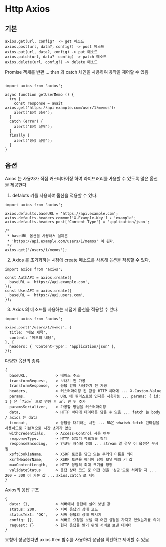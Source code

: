 # Http Axios

## 기본
```
axios.get(url, config?) -> get 메소드
axios.post(url, data?, config?) -> post 메소드
axios.put(url, data?, config) -> put 메소드
axios.patch(url, data?, config) -> patch 메소드
axios.delete(url, config?) -> delete 메소드
```

Promise 객체를 반환 ...  then 과 catch 체인을 사용하여 동작을 제어할 수 있음

``` example

import axios from 'axios';

async function getUserMemo () {
  try {
    const response = await axios.get('https://api.example.com/user/1/memos');
    alert('요청 성공');
  }
  catch (error) {
    alert('요청 실패');
  }
  finally {
    alert('항상 실행');
  }
}
```

## 옵션
Axios 는 사용자가 직접 커스터마이징 하여 라이브러리를 사용할 수 있도록 많은 옵션을 제공한다

1. defaluts 키를 사용하여 옵션을 적용할 수 있다.

``` example 1
import axios from 'axios';

axios.defaults.baseURL = 'https://api.example.com';
axios.defaults.headers.common['X-Example-Key'] = 'example';
axios.defaults.headers.post['Content-Type'] = 'application/json';

/*
 * baseURL 옵션을 사용해서 실제론 
 * 'https://api.example.com/users/1/memos' 이 된다.
 */
axios.get('/users/1/memos');
```

2. Axios 를 초기화하는 시점에 create 메소드를 사용해 옵션을 적용할 수 있다.
``` example 2
import axios from 'axios';

const AuthAPI = axios.create({
  baseURL = 'https://api.example.com',
});
const UserAPI = axios.create({
  baseURL = 'https://api.users.com',
});
```

3. Axios 의 메소드를 사용하는 시점에 옵션을 적용할 수 있다.
``` example 3
import axios from 'axios';

axios.post('/users/1/memos', {
  title: '메모 제목',
  content: '메모의 내용',
}, {
  headers: { 'Content-Type': 'application/json' },
});
```

다양한 옵션의 종류
```
{
  baseURL,            -> 베이스 주소
  transformRequest,   -> 보내기 전 가공
  transformResponse,  -> 응답 받아 사용하기 전 가공
  headers,            -> 커스터마이징 된 값을 HTTP 헤더에 ... X-Custom-Value
  params,             -> URL 에 쿼리스트링 인자를 사용가능 ... params: { id: 1 } 은 `?id=` 으로 변환 후 url 맨 뒤 추가
  paramsSerializer,   -> 가공할 방법을 커스터마이징
  data,               -> HTTP 바디에 데이터를 담을 수 있음 ... fetch 는 body / axios 는 data
  timeout,            -> 응답을 대기하는 시간 ... RN은 whatwh-fetch 런타임을 사용하므로 기본적으로 시간 초과가 없습
  withCredentials,    -> Access-Control 사용 여부
  responseType,       -> HTTP 응답의 자료형을 정의
  responseEncoding,   -> 인코딩 형식을 정의 ... stream 일 경우 이 옵션은 무시됨
  xsftCookieName,     -> XSRF 토큰을 담고 있는 쿠키의 이름을 의미
  xsrfHeaderName,     -> XSRF 토큰을 헤더에 담아 보낼 때의 키 값
  maxContentLength,   -> HTTP 응답의 최대 크기를 정함
  validateStatus      -> 응답 상태 코드 중 어떤 것을 '성공'으로 처리할 지 ... 200 ~ 300 이 기본 값 ... axios.catch 로 제어
}
```

Axios의 응답 구조
```
{
  data: {},           -> 서버에서 응답에 실어 보낸 값
  status: 200,        -> 서버 응답의 상태 코드
  statusText: 'OK',   -> 서버 응답의 상태 메시지
  config: {},         -> 서버로 요청을 보낼 때 어떤 설정을 가지고 있었는지를 의미
  request: {}         -> 현재 응답을 받기 위해 서버로 보낸 데이터
}
```

요청이 성공했다면 axios.then 함수를 사용하여 응답을 확인하고 제어할 수 있음